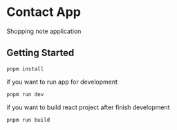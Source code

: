# Contact App
Shopping note application
## Getting Started
```
pnpm install
```
if you want to run app for development
```
pnpm run dev
```
if you want to build react project after finish development
```
pnpm run build
```